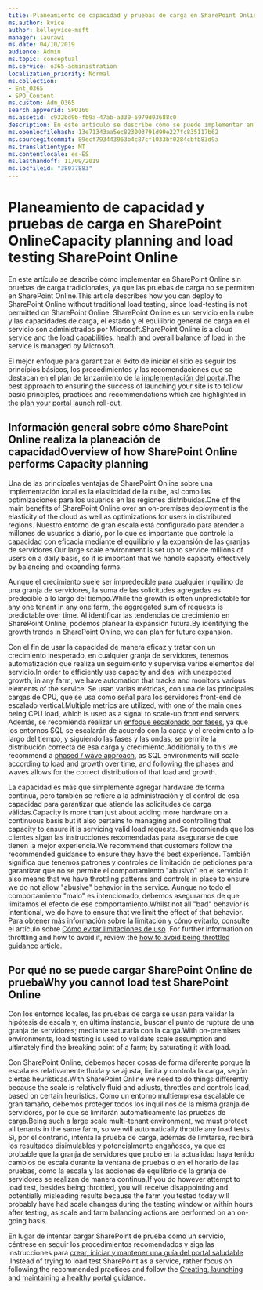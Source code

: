```yaml
---
title: Planeamiento de capacidad y pruebas de carga en SharePoint Online
ms.author: kvice
author: kelleyvice-msft
manager: laurawi
ms.date: 04/10/2019
audience: Admin
ms.topic: conceptual
ms.service: o365-administration
localization_priority: Normal
ms.collection:
- Ent_O365
- SPO_Content
ms.custom: Adm_O365
search.appverid: SPO160
ms.assetid: c932bd9b-fb9a-47ab-a330-6979d03688c0
description: En este artículo se describe cómo se puede implementar en SharePoint Online sin realizar pruebas de carga tradicionales, ya que no está permitido.
ms.openlocfilehash: 13e71343aa5ec823003791d99e227fc835117b62
ms.sourcegitcommit: 89ecf793443963b4c87cf1033bf0284cbfb83d9a
ms.translationtype: MT
ms.contentlocale: es-ES
ms.lasthandoff: 11/09/2019
ms.locfileid: "38077883"
---
```

# <a name="capacity-planning-and-load-testing-sharepoint-online"></a><span data-ttu-id="4d1e4-103">Planeamiento de capacidad y pruebas de carga en SharePoint Online</span><span class="sxs-lookup"><span data-stu-id="4d1e4-103">Capacity planning and load testing SharePoint Online</span></span>
<span data-ttu-id="4d1e4-104">En este artículo se describe cómo implementar en SharePoint Online sin pruebas de carga tradicionales, ya que las pruebas de carga no se permiten en SharePoint Online.</span><span class="sxs-lookup"><span data-stu-id="4d1e4-104">This article describes how you can deploy to SharePoint Online without traditional load testing, since load-testing is not permitted on SharePoint Online.</span></span> <span data-ttu-id="4d1e4-105">SharePoint Online es un servicio en la nube y las capacidades de carga, el estado y el equilibrio general de carga en el servicio son administrados por Microsoft.</span><span class="sxs-lookup"><span data-stu-id="4d1e4-105">SharePoint Online is a cloud service and the load capabilities, health and overall balance of load in the service is managed by Microsoft.</span></span>
  
<span data-ttu-id="4d1e4-106">El mejor enfoque para garantizar el éxito de iniciar el sitio es seguir los principios básicos, los procedimientos y las recomendaciones que se destacan en el plan de lanzamiento de la [implementación del portal](https://docs.microsoft.com/office365/enterprise/planportallaunchroll-out).</span><span class="sxs-lookup"><span data-stu-id="4d1e4-106">The best approach to ensuring the success of launching your site is to follow basic principles, practices and recommendations which are highlighted in the [plan your portal launch roll-out](https://docs.microsoft.com/office365/enterprise/planportallaunchroll-out).</span></span>

## <a name="overview-of-how-sharepoint-online-performs-capacity-planning"></a><span data-ttu-id="4d1e4-107">Información general sobre cómo SharePoint Online realiza la planeación de capacidad</span><span class="sxs-lookup"><span data-stu-id="4d1e4-107">Overview of how SharePoint Online performs Capacity planning</span></span> 
<span data-ttu-id="4d1e4-108">Una de las principales ventajas de SharePoint Online sobre una implementación local es la elasticidad de la nube, así como las optimizaciones para los usuarios en las regiones distribuidas.</span><span class="sxs-lookup"><span data-stu-id="4d1e4-108">One of the main benefits of SharePoint Online over an on-premises deployment is the elasticity of the cloud as well as optimizations for users in distributed regions.</span></span> <span data-ttu-id="4d1e4-109">Nuestro entorno de gran escala está configurado para atender a millones de usuarios a diario, por lo que es importante que controle la capacidad con eficacia mediante el equilibrio y la expansión de las granjas de servidores.</span><span class="sxs-lookup"><span data-stu-id="4d1e4-109">Our large scale environment is set up to service millions of users on a daily basis, so it is important that we handle capacity effectively by balancing and expanding farms.</span></span>
  
<span data-ttu-id="4d1e4-110">Aunque el crecimiento suele ser impredecible para cualquier inquilino de una granja de servidores, la suma de las solicitudes agregadas es predecible a lo largo del tiempo.</span><span class="sxs-lookup"><span data-stu-id="4d1e4-110">While the growth is often unpredictable for any one tenant in any one farm, the aggregated sum of requests is predictable over time.</span></span> <span data-ttu-id="4d1e4-111">Al identificar las tendencias de crecimiento en SharePoint Online, podemos planear la expansión futura.</span><span class="sxs-lookup"><span data-stu-id="4d1e4-111">By identifying the growth trends in SharePoint Online, we can plan for future expansion.</span></span>
  
<span data-ttu-id="4d1e4-112">Con el fin de usar la capacidad de manera eficaz y tratar con un crecimiento inesperado, en cualquier granja de servidores, tenemos automatización que realiza un seguimiento y supervisa varios elementos del servicio.</span><span class="sxs-lookup"><span data-stu-id="4d1e4-112">In order to efficiently use capacity and deal with unexpected growth, in any farm, we have automation that tracks and monitors various elements of the service.</span></span> <span data-ttu-id="4d1e4-113">Se usan varias métricas, con una de las principales cargas de CPU, que se usa como señal para los servidores front-end de escalado vertical.</span><span class="sxs-lookup"><span data-stu-id="4d1e4-113">Multiple metrics are utilized, with one of the main ones being CPU load, which is used as a signal to scale-up front end servers.</span></span> <span data-ttu-id="4d1e4-114">Además, se recomienda realizar un [enfoque escalonado por fases](https://docs.microsoft.com/office365/enterprise/planportallaunchroll-out), ya que los entornos SQL se escalarán de acuerdo con la carga y el crecimiento a lo largo del tiempo, y siguiendo las fases y las ondas, se permite la distribución correcta de esa carga y crecimiento.</span><span class="sxs-lookup"><span data-stu-id="4d1e4-114">Additionally to this we recommend a [phased / wave approach](https://docs.microsoft.com/office365/enterprise/planportallaunchroll-out), as SQL environments will scale according to load and growth over time, and following the phases and waves allows for the correct distribution of that load and growth.</span></span> 

<span data-ttu-id="4d1e4-115">La capacidad es más que simplemente agregar hardware de forma continua, pero también se refiere a la administración y el control de esa capacidad para garantizar que atiende las solicitudes de carga válidas.</span><span class="sxs-lookup"><span data-stu-id="4d1e4-115">Capacity is more than just about adding more hardware on a continuous basis but it also pertains to managing and controlling that capacity to ensure it is servicing valid load requests.</span></span> <span data-ttu-id="4d1e4-116">Se recomienda que los clientes sigan las instrucciones recomendadas para asegurarse de que tienen la mejor experiencia.</span><span class="sxs-lookup"><span data-stu-id="4d1e4-116">We recommend that customers follow the recommended guidance to ensure they have the best experience.</span></span> <span data-ttu-id="4d1e4-117">También significa que tenemos patrones y controles de limitación de peticiones para garantizar que no se permite el comportamiento "abusivo" en el servicio.</span><span class="sxs-lookup"><span data-stu-id="4d1e4-117">It also means that we have throttling patterns and controls in place to ensure we do not allow "abusive" behavior in the service.</span></span> <span data-ttu-id="4d1e4-118">Aunque no todo el comportamiento "malo" es intencionado, debemos asegurarnos de que limitamos el efecto de ese comportamiento.</span><span class="sxs-lookup"><span data-stu-id="4d1e4-118">Whilst not all "bad" behavior is intentional, we do have to ensure that we limit the effect of that behavior.</span></span> <span data-ttu-id="4d1e4-119">Para obtener más información sobre la limitación y cómo evitarlo, consulte el artículo sobre [Cómo evitar limitaciones de uso](https://docs.microsoft.com/sharepoint/dev/general-development/how-to-avoid-getting-throttled-or-blocked-in-sharepoint-online) .</span><span class="sxs-lookup"><span data-stu-id="4d1e4-119">For further information on throttling and how to avoid it, review the [how to avoid being throttled guidance](https://docs.microsoft.com/sharepoint/dev/general-development/how-to-avoid-getting-throttled-or-blocked-in-sharepoint-online) article.</span></span>

## <a name="why-you-cannot-load-test-sharepoint-online"></a><span data-ttu-id="4d1e4-120">Por qué no se puede cargar SharePoint Online de prueba</span><span class="sxs-lookup"><span data-stu-id="4d1e4-120">Why you cannot load test SharePoint Online</span></span>
<span data-ttu-id="4d1e4-121">Con los entornos locales, las pruebas de carga se usan para validar la hipótesis de escala y, en última instancia, buscar el punto de ruptura de una granja de servidores; mediante saturarla con la carga.</span><span class="sxs-lookup"><span data-stu-id="4d1e4-121">With on-premises environments, load testing is used to validate scale assumption and ultimately find the breaking point of a farm; by saturating it with load.</span></span> 

<span data-ttu-id="4d1e4-122">Con SharePoint Online, debemos hacer cosas de forma diferente porque la escala es relativamente fluida y se ajusta, limita y controla la carga, según ciertas heurísticas.</span><span class="sxs-lookup"><span data-stu-id="4d1e4-122">With SharePoint Online we need to do things differently because the scale is relatively fluid and adjusts, throttles and controls load, based on certain heuristics.</span></span> <span data-ttu-id="4d1e4-123">Como un entorno multiempresa escalable de gran tamaño, debemos proteger todos los inquilinos de la misma granja de servidores, por lo que se limitarán automáticamente las pruebas de carga.</span><span class="sxs-lookup"><span data-stu-id="4d1e4-123">Being such a large scale multi-tenant environment, we must protect all tenants in the same farm, so we will automatically throttle any load tests.</span></span> <span data-ttu-id="4d1e4-124">Si, por el contrario, intenta la prueba de carga, además de limitarse, recibirá los resultados disimulables y potencialmente engañosos, ya que es probable que la granja de servidores que probó en la actualidad haya tenido cambios de escala durante la ventana de pruebas o en el horario de las pruebas, como la escala y las acciones de equilibrio de la granja de servidores se realizan de manera continua.</span><span class="sxs-lookup"><span data-stu-id="4d1e4-124">If you do however attempt to load test, besides being throttled, you will receive disappointing and potentially misleading results because the farm you tested today will probably have had scale changes during the testing window or within hours after testing, as scale and farm balancing actions are performed on an on-going basis.</span></span>

<span data-ttu-id="4d1e4-125">En lugar de intentar cargar SharePoint de prueba como un servicio, céntrese en seguir los procedimientos recomendados y siga las instrucciones para [crear, iniciar y mantener una guía del portal saludable](https://go.microsoft.com/fwlink/?linkid=2105838) .</span><span class="sxs-lookup"><span data-stu-id="4d1e4-125">Instead of trying to load test SharePoint as a service, rather focus on following the recommended practices and follow the [Creating, launching and maintaining a healthy portal](https://go.microsoft.com/fwlink/?linkid=2105838) guidance.</span></span>
